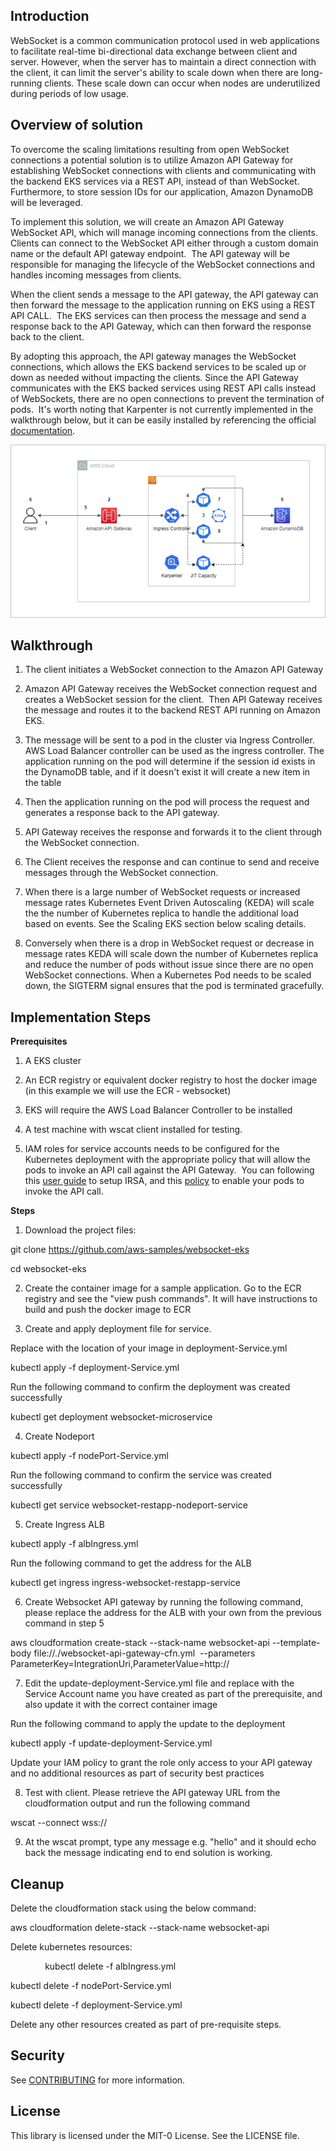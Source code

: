 
Introduction
------------
WebSocket is a common communication protocol used in web applications to facilitate real-time bi-directional data exchange between client and server. However, when the server has to maintain a direct connection with the client, it can limit the server's ability to scale down when there are long-running clients.  These scale down can occur when nodes are underutilized during periods of low usage.  

Overview of solution
--------------------

To overcome the scaling limitations resulting from open WebSocket connections a potential solution is to utilize Amazon API Gateway for establishing WebSocket connections with clients and communicating with the backend EKS services via a REST API, instead of than WebSocket.  Furthermore, to store session IDs for our application, Amazon DynamoDB will be leveraged. 

To implement this solution, we will create an Amazon API Gateway WebSocket API, which will manage incoming connections from the clients.  Clients can connect to the WebSocket API either through a custom domain name or the default API gateway endpoint.  The API gateway will be responsible for managing the lifecycle of the WebSocket connections and handles incoming messages from clients. 

When the client sends a message to the API gateway, the API gateway can then forward the message to the application running on EKS using a REST API CALL.  The EKS services can then process the message and send a response back to the API Gateway, which can then forward the response back to the client. 

By adopting this approach, the API gateway manages the WebSocket connections, which allows the EKS backend services to be scaled up or down as needed without impacting the clients. Since the API Gateway communicates with the EKS backed services using REST API calls instead of WebSockets, there are no open connections to prevent the termination of pods.  It's worth noting that Karpenter is not currently implemented in the walkthrough below, but it can be easily installed by referencing the official [documentation](https://karpenter.sh/docs/getting-started/getting-started-with-karpenter/).   

![image info](./architecture.png)

Walkthrough
-----------

1. The client initiates a WebSocket connection to the Amazon API Gateway

2. Amazon API Gateway receives the WebSocket connection request and creates a WebSocket session for the client.  Then API Gateway receives the message and routes it to the backend REST API running on Amazon EKS. 

3. The message will be sent to a pod in the cluster via Ingress Controller. AWS Load Balancer controller can be used as the ingress controller. The application running on the pod will determine if the session id exists in the DynamoDB table, and if it doesn't exist it will create a new item in the table

4. Then the application running on the pod will process the request and generates a response back to the API gateway.

5. API Gateway receives the response and forwards it to the client through the WebSocket connection.

6. The Client receives the response and can continue to send and receive messages through the WebSocket connection.

7. When there is a large number of WebSocket requests or increased message rates Kubernetes Event Driven Autoscaling (KEDA) will scale the the number of Kubernetes replica to handle the additional load based on events. See the Scaling EKS section below scaling details. 

8. Conversely when there is a drop in WebSocket request or decrease in message rates KEDA will scale down the number of Kubernetes replica and reduce the number of pods without issue since there are no open WebSocket connections. When a Kubernetes Pod needs to be scaled down, the SIGTERM signal ensures that the pod is terminated gracefully.

Implementation Steps
--------------------

<b>Prerequisites</b>

1. A EKS cluster

2. An ECR registry or equivalent docker registry to host the docker image (in this example we will use the ECR - websocket)

3. EKS will require the AWS Load Balancer Controller to be installed

4. A test machine with wscat client installed for testing.

5. IAM roles for service accounts needs to be configured for the Kubernetes deployment with the appropriate policy that will allow the pods to invoke an API call against the API Gateway.  You can following this [user guide](https://docs.aws.amazon.com/eks/latest/userguide/iam-roles-for-service-accounts.html) to setup IRSA, and this [policy](https://docs.aws.amazon.com/apigateway/latest/developerguide/api-gateway-iam-policy-examples-for-api-execution.html) to enable your pods to invoke the API call. 

<b>Steps</b>
1. Download the project files:

git clone https://github.com/aws-samples/websocket-eks

cd websocket-eks

2. Create the container image for a sample application. Go to the ECR registry and see the "view push commands". It will have instructions to build and push the docker image to ECR

3. Create and apply deployment file for service.

Replace <ecr image> with the location of your image in deployment-Service.yml

kubectl apply -f deployment-Service.yml

Run the following command to confirm the deployment was created successfully

kubectl get deployment websocket-microservice

4. Create Nodeport

kubectl apply -f nodePort-Service.yml

Run the following command to confirm the service was created successfully

kubectl get service websocket-restapp-nodeport-service

5. Create Ingress ALB

kubectl apply -f albIngress.yml

Run the following command to get the address for the ALB

kubectl get ingress ingress-websocket-restapp-service

6. Create Websocket API gateway by running the following command, please replace the address for the ALB with your own from the previous command in step 5

aws cloudformation create-stack --stack-name websocket-api --template-body file://./websocket-api-gateway-cfn.yml  --parameters ParameterKey=IntegrationUri,ParameterValue=http://<ALB Address>

7. Edit the update-deployment-Service.yml file and replace <IRSA ServiceAccount> with the Service Account name you have created as part of the prerequisite, and also update it with the correct container image

Run the following command to apply the update to the deployment

kubectl apply -f update-deployment-Service.yml

Update your IAM policy to grant the role only access to your API gateway and no additional resources as part of security best practices

8. Test with client. Please retrieve the API gateway URL from the cloudformation output and run the following command

wscat --connect wss://<Your API gateway url>

9. At the wscat prompt, type any message e.g. "hello" and it should echo back the message indicating end to end solution is working.

Cleanup
-------

Delete the cloudformation stack using the below command:

aws cloudformation delete-stack --stack-name websocket-api

Delete kubernetes resources:

              kubectl delete -f albIngress.yml

kubectl delete -f nodePort-Service.yml

kubectl delete -f deployment-Service.yml

Delete any other resources created as part of pre-requisite steps.


## Security

See [CONTRIBUTING](CONTRIBUTING.md#security-issue-notifications) for more information.

## License

This library is licensed under the MIT-0 License. See the LICENSE file.

